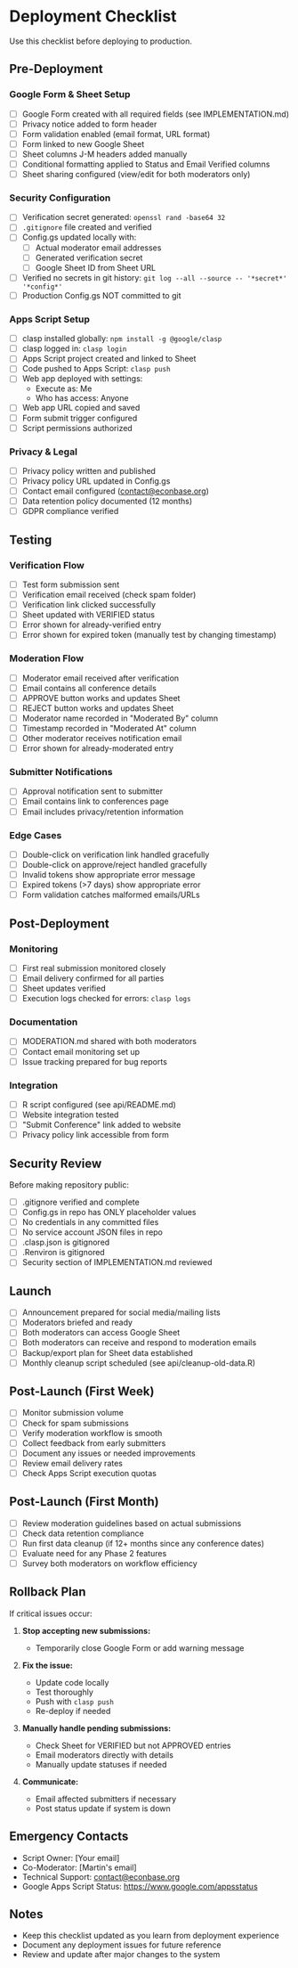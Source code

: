 # Deployment Checklist

Use this checklist before deploying to production.

## Pre-Deployment

### Google Form & Sheet Setup
- [ ] Google Form created with all required fields (see IMPLEMENTATION.md)
- [ ] Privacy notice added to form header
- [ ] Form validation enabled (email format, URL format)
- [ ] Form linked to new Google Sheet
- [ ] Sheet columns J-M headers added manually
- [ ] Conditional formatting applied to Status and Email Verified columns
- [ ] Sheet sharing configured (view/edit for both moderators only)

### Security Configuration
- [ ] Verification secret generated: `openssl rand -base64 32`
- [ ] `.gitignore` file created and verified
- [ ] Config.gs updated locally with:
  - [ ] Actual moderator email addresses
  - [ ] Generated verification secret
  - [ ] Google Sheet ID from Sheet URL
- [ ] Verified no secrets in git history: `git log --all --source -- '*secret*' '*config*'`
- [ ] Production Config.gs NOT committed to git

### Apps Script Setup
- [ ] clasp installed globally: `npm install -g @google/clasp`
- [ ] clasp logged in: `clasp login`
- [ ] Apps Script project created and linked to Sheet
- [ ] Code pushed to Apps Script: `clasp push`
- [ ] Web app deployed with settings:
  - Execute as: Me
  - Who has access: Anyone
- [ ] Web app URL copied and saved
- [ ] Form submit trigger configured
- [ ] Script permissions authorized

### Privacy & Legal
- [ ] Privacy policy written and published
- [ ] Privacy policy URL updated in Config.gs
- [ ] Contact email configured (contact@econbase.org)
- [ ] Data retention policy documented (12 months)
- [ ] GDPR compliance verified

## Testing

### Verification Flow
- [ ] Test form submission sent
- [ ] Verification email received (check spam folder)
- [ ] Verification link clicked successfully
- [ ] Sheet updated with VERIFIED status
- [ ] Error shown for already-verified entry
- [ ] Error shown for expired token (manually test by changing timestamp)

### Moderation Flow
- [ ] Moderator email received after verification
- [ ] Email contains all conference details
- [ ] APPROVE button works and updates Sheet
- [ ] REJECT button works and updates Sheet
- [ ] Moderator name recorded in "Moderated By" column
- [ ] Timestamp recorded in "Moderated At" column
- [ ] Other moderator receives notification email
- [ ] Error shown for already-moderated entry

### Submitter Notifications
- [ ] Approval notification sent to submitter
- [ ] Email contains link to conferences page
- [ ] Email includes privacy/retention information

### Edge Cases
- [ ] Double-click on verification link handled gracefully
- [ ] Double-click on approve/reject handled gracefully
- [ ] Invalid tokens show appropriate error message
- [ ] Expired tokens (>7 days) show appropriate error
- [ ] Form validation catches malformed emails/URLs

## Post-Deployment

### Monitoring
- [ ] First real submission monitored closely
- [ ] Email delivery confirmed for all parties
- [ ] Sheet updates verified
- [ ] Execution logs checked for errors: `clasp logs`

### Documentation
- [ ] MODERATION.md shared with both moderators
- [ ] Contact email monitoring set up
- [ ] Issue tracking prepared for bug reports

### Integration
- [ ] R script configured (see api/README.md)
- [ ] Website integration tested
- [ ] "Submit Conference" link added to website
- [ ] Privacy policy link accessible from form

## Security Review

Before making repository public:
- [ ] .gitignore verified and complete
- [ ] Config.gs in repo has ONLY placeholder values
- [ ] No credentials in any committed files
- [ ] No service account JSON files in repo
- [ ] .clasp.json is gitignored
- [ ] .Renviron is gitignored
- [ ] Security section of IMPLEMENTATION.md reviewed

## Launch

- [ ] Announcement prepared for social media/mailing lists
- [ ] Moderators briefed and ready
- [ ] Both moderators can access Google Sheet
- [ ] Both moderators can receive and respond to moderation emails
- [ ] Backup/export plan for Sheet data established
- [ ] Monthly cleanup script scheduled (see api/cleanup-old-data.R)

## Post-Launch (First Week)

- [ ] Monitor submission volume
- [ ] Check for spam submissions
- [ ] Verify moderation workflow is smooth
- [ ] Collect feedback from early submitters
- [ ] Document any issues or needed improvements
- [ ] Review email delivery rates
- [ ] Check Apps Script execution quotas

## Post-Launch (First Month)

- [ ] Review moderation guidelines based on actual submissions
- [ ] Check data retention compliance
- [ ] Run first data cleanup (if 12+ months since any conference dates)
- [ ] Evaluate need for any Phase 2 features
- [ ] Survey both moderators on workflow efficiency

## Rollback Plan

If critical issues occur:

1. **Stop accepting new submissions:**
   - Temporarily close Google Form or add warning message

2. **Fix the issue:**
   - Update code locally
   - Test thoroughly
   - Push with `clasp push`
   - Re-deploy if needed

3. **Manually handle pending submissions:**
   - Check Sheet for VERIFIED but not APPROVED entries
   - Email moderators directly with details
   - Manually update statuses if needed

4. **Communicate:**
   - Email affected submitters if necessary
   - Post status update if system is down

## Emergency Contacts

- Script Owner: [Your email]
- Co-Moderator: [Martin's email]
- Technical Support: contact@econbase.org
- Google Apps Script Status: https://www.google.com/appsstatus

## Notes

- Keep this checklist updated as you learn from deployment experience
- Document any deployment issues for future reference
- Review and update after major changes to the system
